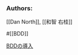 ### Authors:
[[Dan North]], [[和智 右桂]]

#[[BDD]] 

[BDDの導入](https://digitalsoul.hatenadiary.org/entry/20090819/1250686015)